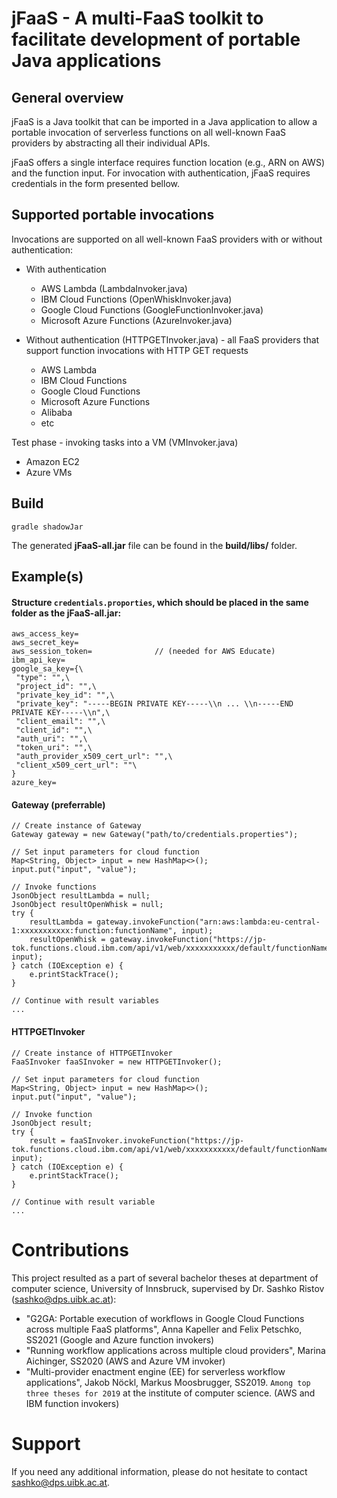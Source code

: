 # jFaaS - A multi-FaaS toolkit to facilitate development of portable Java applications

## General overview 

jFaaS is a Java toolkit that can be imported in a Java application to allow a portable invocation of serverless functions on all well-known FaaS providers by abstracting all their individual APIs.

jFaaS offers a single interface requires function location (e.g., ARN on AWS) and the function input. For invocation with authentication, jFaaS requires credentials in the form presented bellow.


## Supported portable invocations

Invocations are supported on all well-known FaaS providers with or without authentication:

- With authentication
    - AWS Lambda (LambdaInvoker.java)
    - IBM Cloud Functions (OpenWhiskInvoker.java)
    - Google Cloud Functions (GoogleFunctionInvoker.java)
    - Microsoft Azure Functions (AzureInvoker.java)

- Without authentication (HTTPGETInvoker.java) - all FaaS providers that support function invocations with HTTP GET requests
    - AWS Lambda
    - IBM Cloud Functions
    - Google Cloud Functions
    - Microsoft Azure Functions
    - Alibaba 
    - etc

Test phase - invoking tasks into a VM (VMInvoker.java)
- Amazon EC2
- Azure VMs

## Build
````
gradle shadowJar
````
The generated **jFaaS-all.jar** file can be found in the **build/libs/** folder.


## Example(s)

#### Structure ``credentials.proporties``, which should be placed in the same folder as the **jFaaS-all.jar**:
````
aws_access_key=
aws_secret_key=
aws_session_token=              // (needed for AWS Educate)
ibm_api_key=
google_sa_key={\
 "type": "",\
 "project_id": "",\
 "private_key_id": "",\
 "private_key": "-----BEGIN PRIVATE KEY-----\\n ... \\n-----END PRIVATE KEY-----\\n",\
 "client_email": "",\
 "client_id": "",\
 "auth_uri": "",\
 "token_uri": "",\
 "auth_provider_x509_cert_url": "",\
 "client_x509_cert_url": ""\
}
azure_key=
````

#### Gateway (preferrable)
````
// Create instance of Gateway
Gateway gateway = new Gateway("path/to/credentials.properties");

// Set input parameters for cloud function
Map<String, Object> input = new HashMap<>();
input.put("input", "value");

// Invoke functions
JsonObject resultLambda = null;
JsonObject resultOpenWhisk = null;
try {
    resultLambda = gateway.invokeFunction("arn:aws:lambda:eu-central-1:xxxxxxxxxxx:function:functionName", input);
    resultOpenWhisk = gateway.invokeFunction("https://jp-tok.functions.cloud.ibm.com/api/v1/web/xxxxxxxxxxx/default/functionName", input);
} catch (IOException e) {
    e.printStackTrace();
}

// Continue with result variables
...
````


#### HTTPGETInvoker
````
// Create instance of HTTPGETInvoker
FaaSInvoker faaSInvoker = new HTTPGETInvoker();

// Set input parameters for cloud function
Map<String, Object> input = new HashMap<>();
input.put("input", "value");

// Invoke function
JsonObject result;
try {
    result = faaSInvoker.invokeFunction("https://jp-tok.functions.cloud.ibm.com/api/v1/web/xxxxxxxxxxx/default/functionName.json", input);
} catch (IOException e) {
    e.printStackTrace();
}

// Continue with result variable
... 
````


# Contributions

This project resulted as a part of several bachelor theses at department of computer science, University of Innsbruck, supervised by Dr. Sashko Ristov (sashko@dps.uibk.ac.at):

- "G2GA: Portable execution of workflows in Google Cloud Functions across multiple FaaS platforms", Anna Kapeller and Felix Petschko, SS2021 (Google and Azure function invokers)
- "Running workflow applications across multiple cloud providers", Marina Aichinger, SS2020 (AWS and Azure VM invoker)
- "Multi-provider enactment engine (EE) for serverless workflow applications", Jakob Nöckl, Markus Moosbrugger, SS2019. `Among top three theses for 2019` at the institute of computer science. (AWS and IBM function invokers)

# Support

If you need any additional information, please do not hesitate to contact sashko@dps.uibk.ac.at.

